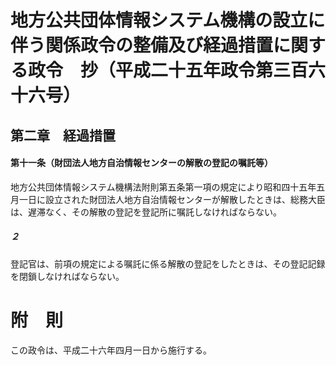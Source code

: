 # 地方公共団体情報システム機構の設立に伴う関係政令の整備及び経過措置に関する政令　抄（平成二十五年政令第三百六十六号）
## 第二章　経過措置
#### 第十一条（財団法人地方自治情報センターの解散の登記の嘱託等）
地方公共団体情報システム機構法附則第五条第一項の規定により昭和四十五年五月一日に設立された財団法人地方自治情報センターが解散したときは、総務大臣は、遅滞なく、その解散の登記を登記所に嘱託しなければならない。
##### ２
登記官は、前項の規定による嘱託に係る解散の登記をしたときは、その登記記録を閉鎖しなければならない。
# 附　則
この政令は、平成二十六年四月一日から施行する。
